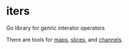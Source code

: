 iters
===

Go library for genric interator operators

There are tools for [maps](./maps/README.md), [slices](./slices/README.md), and [channels](./chans/README.md).